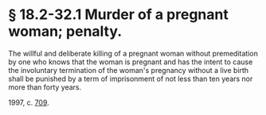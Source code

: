 # § 18.2-32.1 Murder of a pregnant woman; penalty.

<p>The willful and deliberate killing of a pregnant woman without premeditation by one who knows that the woman is pregnant and has the intent to cause the involuntary termination of the woman's pregnancy without a live birth shall be punished by a term of imprisonment of not less than ten years nor more than forty years.</p><p>1997, c. <a href='http://lis.virginia.gov/cgi-bin/legp604.exe?971+ful+CHAP0709'>709</a>.</p>